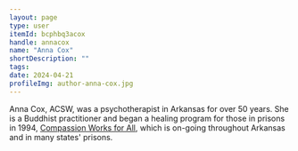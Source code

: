 ```yaml
---
layout: page
type: user
itemId: bcphbq3acox
handle: annacox
name: "Anna Cox"
shortDescription: ""
tags:
date: 2024-04-21
profileImg: author-anna-cox.jpg
---
```


Anna Cox, ACSW, was a psychotherapist in Arkansas for over 50 years. She is a Buddhist practitioner and began a healing program for those in prisons in 1994, [Compassion Works for All](https://www.alignable.com/little-rock-ar/compassion-works-for-all), which is on-going throughout Arkansas and in many states' prisons.
